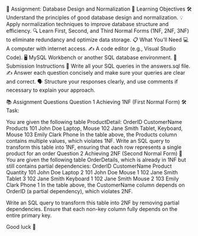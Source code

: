 📝 Assignment: Database Design and Normalization
🎯 Learning Objectives
🛠️ Understand the principles of good database design and normalization.
💡 Apply normalization techniques to improve database structure and efficiency.
🔍 Learn First, Second, and Third Normal Forms (1NF, 2NF, 3NF) to eliminate redundancy and optimize data storage.
📋 What You'll Need
💻 A computer with internet access.
✍️ A code editor (e.g., Visual Studio Code).
🖥️ MySQL Workbench or another SQL database environment.
📝 Submission Instructions
📂 Write all your SQL queries in the answers.sql file.
✍️ Answer each question concisely and make sure your queries are clear and correct.
🗣️ Structure your responses clearly, and use comments if necessary to explain your approach.

📚 Assignment Questions
Question 1 Achieving 1NF (First Normal Form) 🛠️
Task:

You are given the following table ProductDetail:
OrderID	CustomerName	Products
101	John Doe	Laptop, Mouse
102	Jane Smith	Tablet, Keyboard, Mouse
103	Emily Clark	Phone
In the table above, the Products column contains multiple values, which violates 1NF.
Write an SQL query to transform this table into 1NF, ensuring that each row represents a single product for an order
Question 2 Achieving 2NF (Second Normal Form) 🧩
You are given the following table OrderDetails, which is already in 1NF but still contains partial dependencies:
OrderID	CustomerName	Product	Quantity
101	John Doe	Laptop	2
101	John Doe	Mouse	1
102	Jane Smith	Tablet	3
102	Jane Smith	Keyboard	1
102	Jane Smith	Mouse	2
103	Emily Clark	Phone	1
In the table above, the CustomerName column depends on OrderID (a partial dependency), which violates 2NF.

Write an SQL query to transform this table into 2NF by removing partial dependencies. Ensure that each non-key column fully depends on the entire primary key.

Good luck 🚀
